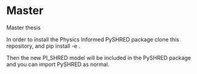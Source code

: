 # Master
Master thesis

In order to install the Physics Informed PySHRED package clone this repository, and pip install -e . 

Then the new PI_SHRED model will be included in the PySHRED package and you can import PySHRED as normal. 

